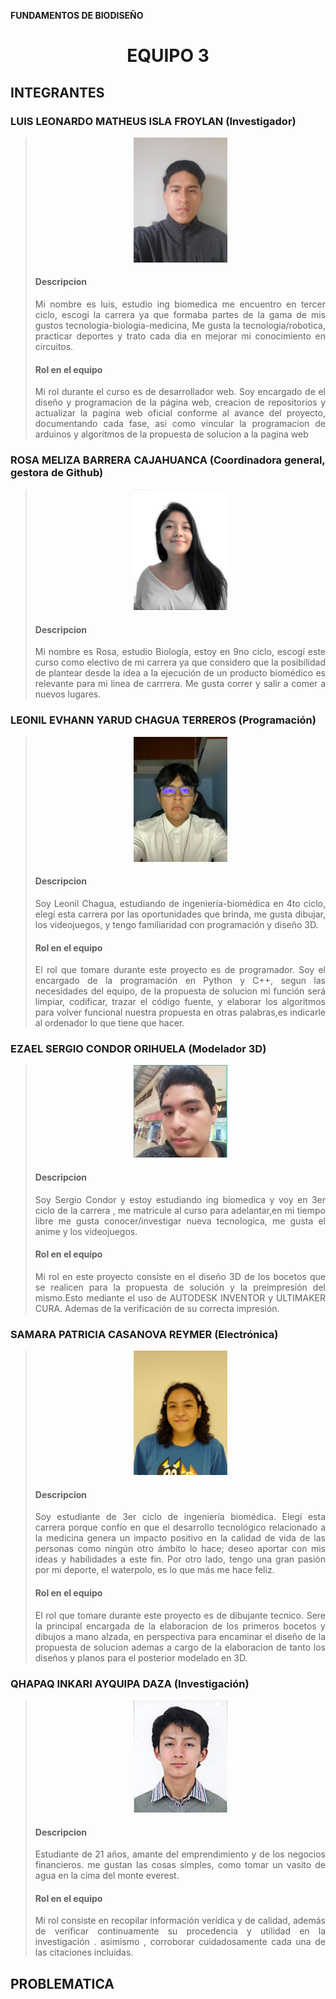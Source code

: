 <b> FUNDAMENTOS DE BIODISEÑO </b>
<h1><p align="center"> EQUIPO 3 </p></h1>

<h2> INTEGRANTES </h2>
<h3>LUIS LEONARDO MATHEUS ISLA FROYLAN (Investigador)</h3>

> <p align="center" ><img src="photos/photoLuisRepositorioreadme.jpg"  alt="fotoLuis" style="width: 150px"></p>
> <h4> Descripcion </h4>
>
> <p align="justify"> Mi nombre es luis, estudio ing biomedica me encuentro en tercer ciclo, escogi la carrera ya que formaba partes de la gama de mis gustos tecnologia-biologia-medicina, Me gusta la tecnologia/robotica, practicar deportes y trato cada dia en mejorar mi conocimiento en circuitos. </p>
> <h4> Rol en el equipo</h4>
> <p align="justify"> Mi rol durante el curso es de desarrollador web. Soy encargado de el diseño y programacion de la página web, creacion de repositorios y actualizar la pagina web oficial conforme al avance del proyecto, documentando cada fase, asi como vincular la programacion de arduinos y algoritmos de la propuesta de solucion a la pagina web</p>

<h3>ROSA MELIZA BARRERA CAJAHUANCA (Coordinadora general, gestora de Github)</h3>

> <p align="center" ><img src="photos/photoRosaRepositorioReadme.png" alt="fotoRosa" style="width: 150px"></p>
> <h4> Descripcion </h4>
> <p align="justify"> Mi nombre es Rosa, estudio Biología, estoy en 9no ciclo, escogí este curso como electivo de mi carrera ya que considero que la posibilidad de plantear desde la idea a la ejecución de un producto biomédico es relevante para mi linea de carrrera. Me gusta correr y salir a comer a nuevos lugares. </p> 

<h3>LEONIL EVHANN YARUD CHAGUA TERREROS (Programación)</h3>

> <p align="center" ><img src="photos/photoEvhannRepositorioReadme.jpg" alt="fotoEvhann" style="width: 150px"></p>
> <h4> Descripcion </h4>
> <p align="justify">Soy Leonil Chagua, estudiando de ingeniería-biomédica en 4to ciclo, elegí esta carrera por las oportunidades que brinda, me gusta dibujar, los videojuegos, y tengo familiaridad con programación y diseño 3D.</p>
> <h4> Rol en el equipo </h4>
> <p align="justify">El rol que tomare durante este proyecto es de programador. Soy el encargado de la programación en Python y C++, segun las necesidades del equipo, de la propuesta de solucion mi función será limpiar, codificar, trazar el código fuente, y elaborar los algoritmos para volver funcional nuestra propuesta en otras palabras,es indicarle al ordenador lo que tiene que hacer. </p>

<h3>EZAEL SERGIO CONDOR ORIHUELA (Modelador 3D)</h3>

> <p align="center" ><img src="photos/photoSergioRepositorioreadme.jpg"  alt="fotoSergio" style="width: 150px"></p>
> <h4> Descripcion </h4>
> <p align="justify"> Soy Sergio Condor y estoy estudiando ing biomedica y voy en 3er ciclo de la carrera , me matricule al curso para adelantar,en mi tiempo libre me gusta conocer/investigar nueva tecnologica, me gusta el anime y los videojuegos. </p>
> <h4> Rol en el equipo</h4>
> <p align="justify"> Mi rol en este proyecto consiste en el diseño 3D de los bocetos que se realicen para la propuesta de solución y la preimpresión del mismo.Esto mediante el uso de AUTODESK INVENTOR y ULTIMAKER CURA. Ademas de la verificación de su correcta impresión. </p>

<h3>SAMARA PATRICIA CASANOVA REYMER (Electrónica)</h3>

> <p align="center" ><img src="photos/pkotoSamaraRepositorioReadme.png"  alt="fotoSamara" style="width: 150px"></p>
> <h4> Descripcion </h4>
> <p align="justify"> Soy estudiante de 3er ciclo de ingeniería biomédica. Elegí esta carrera porque confío en que el desarrollo tecnológico relacionado a la medicina genera un impacto positivo en la calidad de vida de las personas como ningún otro ámbito lo hace; deseo aportar con mis ideas y habilidades a este fin. Por otro lado, tengo una gran pasión por mi deporte, el waterpolo, es lo que más me hace feliz. </p>
> <h4> Rol en el equipo</h4>
> <p align="justify"> El rol que tomare durante este proyecto es de dibujante tecnico. Sere la principal encargada de la elaboracion de los primeros bocetos y dibujos a mano alzada, en perspectiva para encaminar el diseño de la propuesta de solucion ademas a cargo de la elaboracion de tanto los diseños y planos para el posterior modelado en 3D. </p>

<h3>QHAPAQ INKARI AYQUIPA DAZA (Investigación)</h3>

> <p align="center" ><img src="photos/photoQhapaqRepositorioreadme.jpg" alt="fotoQhapaq" style="width: 150px"></p>
> <h4> Descripcion </h4>
> <p align="justify" > Estudiante de 21 años, amante del emprendimiento y  de los negocios financieros. me gustan las cosas simples, como tomar un vasito de agua en la cima del monte everest. </p>
> <h4> Rol en el equipo</h4>
> <p align="justify"> Mi rol consiste en recopilar información verídica y de calidad, además de verificar continuamente su procedencia y utilidad en la investigación . asimismo , corroborar cuidadosamente cada una de las citaciones incluidas. </p>

<h2> PROBLEMATICA </h2>

> <p>  </p>
